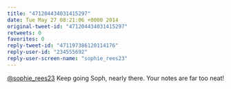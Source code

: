 ```yaml
---
title: "471204434031415297"
date: Tue May 27 08:21:06 +0000 2014
original-tweet-id: "471204434031415297"
retweets: 0
favorites: 0
reply-tweet-id: "471197386120114176"
reply-user-id: "234555692"
reply-user-screen-name: "sophie_rees23"
---
```

<a href="https://twitter.com/sophie_rees23">@sophie_rees23</a> Keep going Soph, nearly there. Your notes are far too neat!
